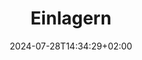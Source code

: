---
title: "Einlagern"
date: 2024-07-28T14:34:29+02:00
tags: []
featured_image: ""
description: ""
headless: true
params:
    subtitle: "Subtitle"
---